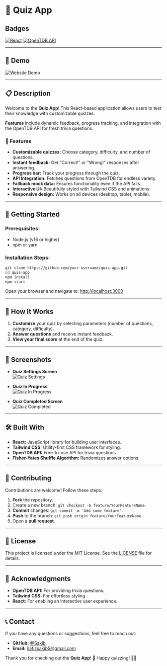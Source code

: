 # 🎯 Quiz App

## Badges

[![React](https://img.shields.io/badge/React-20232A?style=for-the-badge&logo=react&logoColor=61DAFB)](https://reactjs.org/)
[![OpenTDB API](https://img.shields.io/badge/OpenTDB-API-blue?style=for-the-badge)](https://opentdb.com/)

---

## 🎥 Demo

![Website Demo](https://i.postimg.cc/v8jyh4X5/quizzz.png)

---

## 📋 Description

Welcome to the **Quiz App**! This React-based application allows users to test their knowledge with customizable quizzes.

**Features** include dynamic feedback, progress tracking, and integration with the OpenTDB API for fresh trivia questions.

### 🌟 Features

- **Customizable quizzes:** Choose category, difficulty, and number of questions.
- **Instant feedback:** Get "Correct!" or "Wrong!" responses after answering.
- **Progress bar:** Track your progress through the quiz.
- **API Integration:** Fetches questions from OpenTDB for endless variety.
- **Fallback mock data:** Ensures functionality even if the API fails.
- **Interactive UI:** Beautifully styled with Tailwind CSS and animations.
- **Responsive design:** Works on all devices (desktop, tablet, mobile).

---

## 🚀 Getting Started

### Prerequisites:

- Node.js (v16 or higher)
- npm or yarn

### Installation Steps:

```bash
git clone https://github.com/your-username/quiz-app.git
cd quiz-app
npm install
npm start
```

Open your browser and navigate to:
[http://localhost:3000](http://localhost:3000)

---

## 🧩 How It Works

1. **Customize** your quiz by selecting parameters (number of questions, category, difficulty).
2. **Answer questions** and receive instant feedback.
3. **View your final score** at the end of the quiz.

---

## 🎨 Screenshots

- **Quiz Settings Screen**  
  ![Quiz Settings](https://i.postimg.cc/v8jyh4X5/quizzz.png)

- **Quiz In Progress**  
  ![Quiz In Progress](https://via.placeholder.com/800x400?text=Quiz+In+Progress)

- **Quiz Completed Screen**  
  ![Quiz Completed](https://via.placeholder.com/800x400?text=Quiz+Completed+Screen)

---

## 🛠 Built With

- **React:** JavaScript library for building user interfaces.
- **Tailwind CSS:** Utility-first CSS framework for styling.
- **OpenTDB API:** Free-to-use API for trivia questions.
- **Fisher-Yates Shuffle Algorithm:** Randomizes answer options.

---

## 🤝 Contributing

Contributions are welcome! Follow these steps:

1. **Fork** the repository.
2. Create a new branch: `git checkout -b feature/YourFeatureName`.
3. **Commit** changes: `git commit -m 'Add some feature'`.
4. **Push** to the branch: `git push origin feature/YourFeatureName`.
5. Open a **pull request**.

---

## 📜 License

This project is licensed under the MIT License. See the [LICENSE](LICENSE) file for details.

---

## 🙏 Acknowledgments

- **OpenTDB API:** For providing trivia questions.
- **Tailwind CSS:** For effortless styling.
- **React:** For enabling an interactive user experience.

---

## 📞 Contact

If you have any questions or suggestions, feel free to reach out:

- **GitHub:** [@Sakib](https://github.com/hafiz-sakib)
- **Email:** hafizsakib5@gmail.com

Thank you for checking out the **Quiz App**! 🎉 Happy quizzing! 🧠✨
